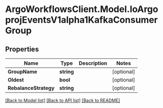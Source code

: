 # ArgoWorkflowsClient.Model.IoArgoprojEventsV1alpha1KafkaConsumerGroup

## Properties

Name | Type | Description | Notes
------------ | ------------- | ------------- | -------------
**GroupName** | **string** |  | [optional] 
**Oldest** | **bool** |  | [optional] 
**RebalanceStrategy** | **string** |  | [optional] 

[[Back to Model list]](../README.md#documentation-for-models) [[Back to API list]](../README.md#documentation-for-api-endpoints) [[Back to README]](../README.md)

